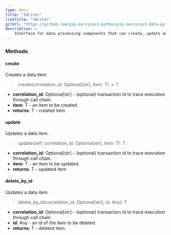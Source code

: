 ```yaml
---
type: docs
title: "IWriter"
linkTitle: "IWriter"
gitUrl: "https://github.com/pip-services3-python/pip-services3-data-python"
description: >
    Interface for data processing components that can create, update and delete data items.
---
```



### Methods

#### create
Creates a data item.

> create(correlation_id: Optional[str], item: T) -> T

- **correlation_id**: Optional[str] - (optional) transaction id to trace execution through call chain.
- **item**: T - an item to be created.
- **returns**: T - created item


#### update
Updates a data item.

> update(self, correlation_id: Optional[str], item: T): T

- **correlation_id**: Optional[str] - (optional) transaction id to trace execution through call chain.
- **item**: T - an item to be updated.
- **returns**: T - updated item


#### delete_by_id
Updates a data item.

> delete_by_id(correlation_id: Optional[str], id: Any): T

- **correlation_id**: Optional[str] - (optional) transaction id to trace execution through call chain.
- **id**: Any - an id of the item to be deleted
- **returns**: T - deleted item.
